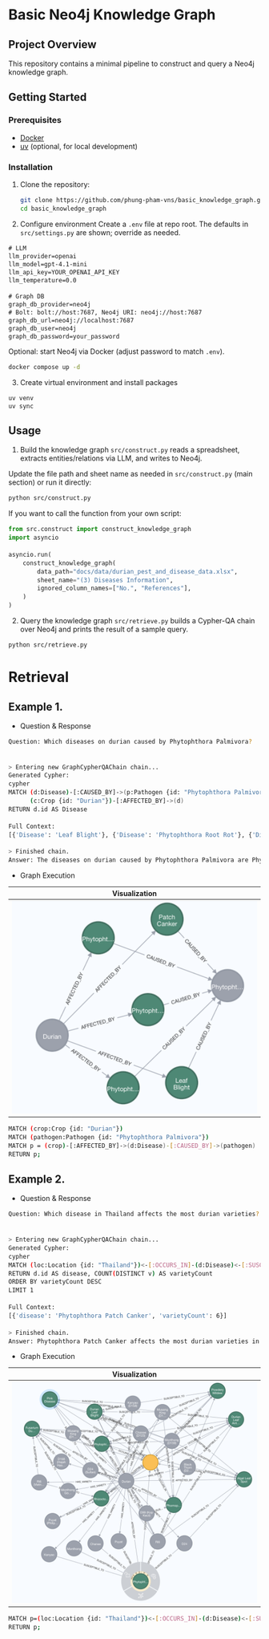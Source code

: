 # Basic Neo4j Knowledge Graph

## Project Overview

This repository contains a minimal pipeline to construct and query a Neo4j knowledge graph.

## Getting Started
### Prerequisites

- [Docker](https://docs.docker.com/get-docker/)
- [uv](https://docs.astral.sh/uv/) (optional, for local development)

### Installation

1.  Clone the repository:
    ```bash
    git clone https://github.com/phung-pham-vns/basic_knowledge_graph.git
    cd basic_knowledge_graph
    ```
2.  Configure environment
Create a `.env` file at repo root. The defaults in `src/settings.py` are shown; override as needed.

```env
# LLM
llm_provider=openai
llm_model=gpt-4.1-mini
llm_api_key=YOUR_OPENAI_API_KEY
llm_temperature=0.0

# Graph DB
graph_db_provider=neo4j
# Bolt: bolt://host:7687, Neo4j URI: neo4j://host:7687
graph_db_url=neo4j://localhost:7687
graph_db_user=neo4j
graph_db_password=your_password
```

Optional: start Neo4j via Docker (adjust password to match `.env`).
```bash
docker compose up -d
```

3. Create virtual environment and install packages

```
uv venv
uv sync
```

## Usage

1. Build the knowledge graph
`src/construct.py` reads a spreadsheet, extracts entities/relations via LLM, and writes to Neo4j.

Update the file path and sheet name as needed in `src/construct.py` (main section) or run it directly:
```bash
python src/construct.py
```

If you want to call the function from your own script:
```python
from src.construct import construct_knowledge_graph
import asyncio

asyncio.run(
    construct_knowledge_graph(
        data_path="docs/data/durian_pest_and_disease_data.xlsx",
        sheet_name="(3) Diseases Information",
        ignored_column_names=["No.", "References"],
    )
)
```

2. Query the knowledge graph
`src/retrieve.py` builds a Cypher-QA chain over Neo4j and prints the result of a sample query.
```bash
python src/retrieve.py
```

# Retrieval

## Example 1.

- Question & Response

```bash
Question: Which diseases on durian caused by Phytophthora Palmivora?


> Entering new GraphCypherQAChain chain...
Generated Cypher:
cypher
MATCH (d:Disease)-[:CAUSED_BY]->(p:Pathogen {id: "Phytophthora Palmivora"}),
      (c:Crop {id: "Durian"})-[:AFFECTED_BY]->(d)
RETURN d.id AS Disease

Full Context:
[{'Disease': 'Leaf Blight'}, {'Disease': 'Phytophthora Root Rot'}, {'Disease': 'Patch Canker'}, {'Disease': 'Phytophthora Fruit Rot Of Durian'}, {'Disease': 'Phytophthora Patch Canker'}]

> Finished chain.
Answer: The diseases on durian caused by Phytophthora Palmivora are Phytophthora Root Rot, Phytophthora Fruit Rot Of Durian, and Phytophthora Patch Canker.
```

- Graph Execution

|Visualization|
|:--:|
|<img src="./docs/figures/ex1.png" width="600">|

```bash
MATCH (crop:Crop {id: "Durian"})
MATCH (pathogen:Pathogen {id: "Phytophthora Palmivora"})
MATCH p = (crop)-[:AFFECTED_BY]->(d:Disease)-[:CAUSED_BY]->(pathogen)
RETURN p;
```

## Example 2.

- Question & Response

```bash
Question: Which disease in Thailand affects the most durian varieties?


> Entering new GraphCypherQAChain chain...
Generated Cypher:
cypher
MATCH (loc:Location {id: "Thailand"})<-[:OCCURS_IN]-(d:Disease)<-[:SUSCEPTIBLE_TO]-(v:Variety)<-[:HAS_VARIETY]-(c:Crop {id: "Durian"})
RETURN d.id AS disease, COUNT(DISTINCT v) AS varietyCount
ORDER BY varietyCount DESC
LIMIT 1

Full Context:
[{'disease': 'Phytophthora Patch Canker', 'varietyCount': 6}]

> Finished chain.
Answer: Phytophthora Patch Canker affects the most durian varieties in Thailand, impacting 6 different varieties.
```

- Graph Execution

|Visualization|
|:--:|
|<img src="./docs/figures/ex2.png" width="600">|

```bash
MATCH p=(loc:Location {id: "Thailand"})<-[:OCCURS_IN]-(d:Disease)<-[:SUSCEPTIBLE_TO]-(v:Variety)<-[:HAS_VARIETY]-(c:Crop {id: "Durian"})
RETURN p;
```
